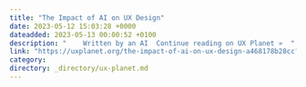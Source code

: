 ```yaml
---
title: "The Impact of AI on UX Design"
date: 2023-05-12 15:03:28 +0000
dateadded: 2023-05-13 00:00:52 +0100
description: "    Written by an AI  Continue reading on UX Planet »  "
link: "https://uxplanet.org/the-impact-of-ai-on-ux-design-a468178b28cc?source=rss----819cc2aaeee0---4"
category:
directory: _directory/ux-planet.md
---
```

